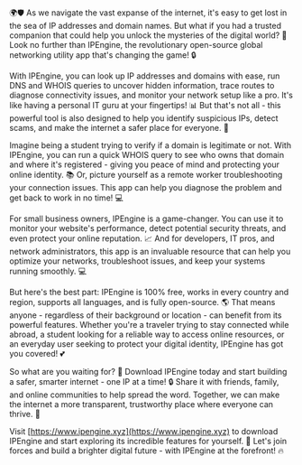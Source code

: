 🌍🛡️ As we navigate the vast expanse of the internet, it's easy to get lost in the sea of IP addresses and domain names. But what if you had a trusted companion that could help you unlock the mysteries of the digital world? 🤔 Look no further than IPEngine, the revolutionary open-source global networking utility app that's changing the game! 🔒

With IPEngine, you can look up IP addresses and domains with ease, run DNS and WHOIS queries to uncover hidden information, trace routes to diagnose connectivity issues, and monitor your network setup like a pro. It's like having a personal IT guru at your fingertips! 📊 But that's not all - this powerful tool is also designed to help you identify suspicious IPs, detect scams, and make the internet a safer place for everyone. 💪

Imagine being a student trying to verify if a domain is legitimate or not. With IPEngine, you can run a quick WHOIS query to see who owns that domain and where it's registered - giving you peace of mind and protecting your online identity. 📚 Or, picture yourself as a remote worker troubleshooting your connection issues. This app can help you diagnose the problem and get back to work in no time! 💻

For small business owners, IPEngine is a game-changer. You can use it to monitor your website's performance, detect potential security threats, and even protect your online reputation. 📈 And for developers, IT pros, and network administrators, this app is an invaluable resource that can help you optimize your networks, troubleshoot issues, and keep your systems running smoothly. 💻

But here's the best part: IPEngine is 100% free, works in every country and region, supports all languages, and is fully open-source. 🌎 That means anyone - regardless of their background or location - can benefit from its powerful features. Whether you're a traveler trying to stay connected while abroad, a student looking for a reliable way to access online resources, or an everyday user seeking to protect your digital identity, IPEngine has got you covered! 💕

So what are you waiting for? 🤔 Download IPEngine today and start building a safer, smarter internet - one IP at a time! 🔒 Share it with friends, family, and online communities to help spread the word. Together, we can make the internet a more transparent, trustworthy place where everyone can thrive. 💪

Visit [https://www.ipengine.xyz](https://www.ipengine.xyz) to download IPEngine and start exploring its incredible features for yourself. 🚀 Let's join forces and build a brighter digital future - with IPEngine at the forefront! 🔥